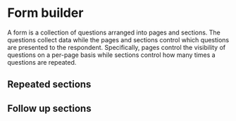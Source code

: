 # Form builder

A form is a collection of questions arranged into pages and sections. The questions collect data while the pages and sections control which questions are presented to the respondent. Specifically, pages control the visibility of questions on a per-page basis while sections control how many times a questions are repeated.


## Repeated sections

## Follow up sections
